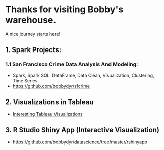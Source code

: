 # Thanks for visiting Bobby's warehouse.
A nice journey starts here!

## 1. Spark Projects:

### 1.1 San Francisco Crime Data Analysis And Modeling:
  - Spark, Spark SQL, DataFrame, Data Clean, Visualization, Clustering, Time Series.
  - https://github.com/bobbydyr/sfcrime


## 2. Visualizations in Tableau
  - [Interesting Tableau Visualizations](tableau_port/tableau_port.md)

## 3. R Studio Shiny App (Interactive Visualization)

  - https://github.com/bobbydyr/datascience/tree/master/rshinyapp
